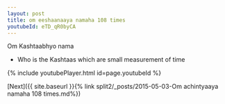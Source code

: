 ```yaml
---
layout: post
title: om eeshaanaaya namaha 108 times
youtubeId: eTD_qR0byCA
---
```

 
 
Om Kashtaabhyo nama 
 
 -  Who is the Kashtaas which are small measurement of time 
 
  
 
  
 
 
 
 
 
 


{% include youtubePlayer.html id=page.youtubeId %}
 
[Next]({{ site.baseurl }}{% link  split2/_posts/2015-05-03-Om achintyaaya namaha 108 times.md%})
 
